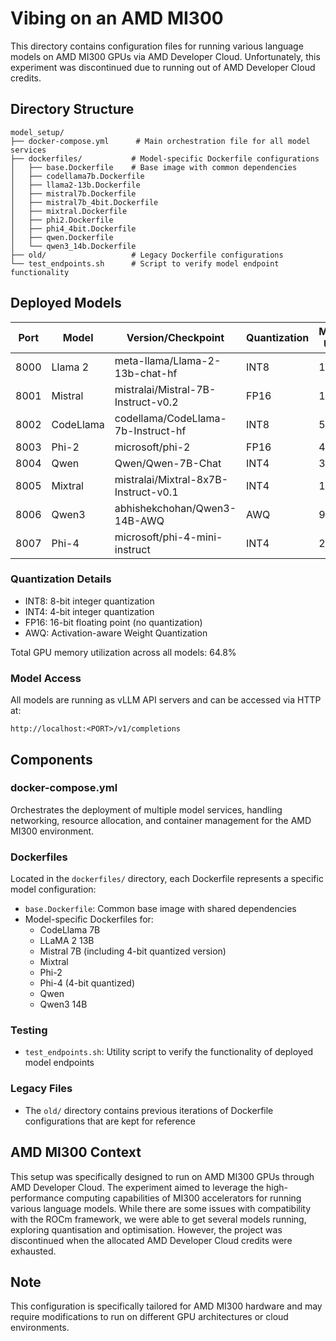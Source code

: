 # Vibing on an AMD MI300

This directory contains configuration files for running various language models on AMD MI300 GPUs via AMD Developer Cloud. Unfortunately, this experiment was discontinued due to running out of AMD Developer Cloud credits.

## Directory Structure

```
model_setup/
├── docker-compose.yml      # Main orchestration file for all model services
├── dockerfiles/           # Model-specific Dockerfile configurations
│   ├── base.Dockerfile    # Base image with common dependencies
│   ├── codellama7b.Dockerfile
│   ├── llama2-13b.Dockerfile
│   ├── mistral7b.Dockerfile
│   ├── mistral7b_4bit.Dockerfile
│   ├── mixtral.Dockerfile
│   ├── phi2.Dockerfile
│   ├── phi4_4bit.Dockerfile
│   ├── qwen.Dockerfile
│   └── qwen3_14b.Dockerfile
├── old/                   # Legacy Dockerfile configurations
└── test_endpoints.sh      # Script to verify model endpoint functionality
```

## Deployed Models

| Port | Model | Version/Checkpoint | Quantization | Memory Usage |
|------|-------|-------------------|--------------|--------------|
| 8000 | Llama 2 | meta-llama/Llama-2-13b-chat-hf | INT8 | 10.4% |
| 8001 | Mistral | mistralai/Mistral-7B-Instruct-v0.2 | FP16 | 10.4% |
| 8002 | CodeLlama | codellama/CodeLlama-7b-Instruct-hf | INT8 | 5.7% |
| 8003 | Phi-2 | microsoft/phi-2 | FP16 | 4.7% |
| 8004 | Qwen | Qwen/Qwen-7B-Chat | INT4 | 3.6% |
| 8005 | Mixtral | mistralai/Mixtral-8x7B-Instruct-v0.1 | INT4 | 17.7% |
| 8006 | Qwen3 | abhishekchohan/Qwen3-14B-AWQ | AWQ | 9.5% |
| 8007 | Phi-4 | microsoft/phi-4-mini-instruct | INT4 | 2.8% |

### Quantization Details
- INT8: 8-bit integer quantization
- INT4: 4-bit integer quantization
- FP16: 16-bit floating point (no quantization)
- AWQ: Activation-aware Weight Quantization

Total GPU memory utilization across all models: 64.8%

### Model Access
All models are running as vLLM API servers and can be accessed via HTTP at:
```http
http://localhost:<PORT>/v1/completions
```

## Components

### docker-compose.yml
Orchestrates the deployment of multiple model services, handling networking, resource allocation, and container management for the AMD MI300 environment.

### Dockerfiles
Located in the `dockerfiles/` directory, each Dockerfile represents a specific model configuration:

- `base.Dockerfile`: Common base image with shared dependencies
- Model-specific Dockerfiles for:
  - CodeLlama 7B
  - LLaMA 2 13B
  - Mistral 7B (including 4-bit quantized version)
  - Mixtral
  - Phi-2
  - Phi-4 (4-bit quantized)
  - Qwen
  - Qwen3 14B

### Testing
- `test_endpoints.sh`: Utility script to verify the functionality of deployed model endpoints

### Legacy Files
- The `old/` directory contains previous iterations of Dockerfile configurations that are kept for reference

## AMD MI300 Context
This setup was specifically designed to run on AMD MI300 GPUs through AMD Developer Cloud. The experiment aimed to leverage the high-performance computing capabilities of MI300 accelerators for running various language models. While there are some issues with compatibility with the ROCm framework, we were able to get several models running, exploring quantisation and optimisation. However, the project was discontinued when the allocated AMD Developer Cloud credits were exhausted.

## Note
This configuration is specifically tailored for AMD MI300 hardware and may require modifications to run on different GPU architectures or cloud environments. 